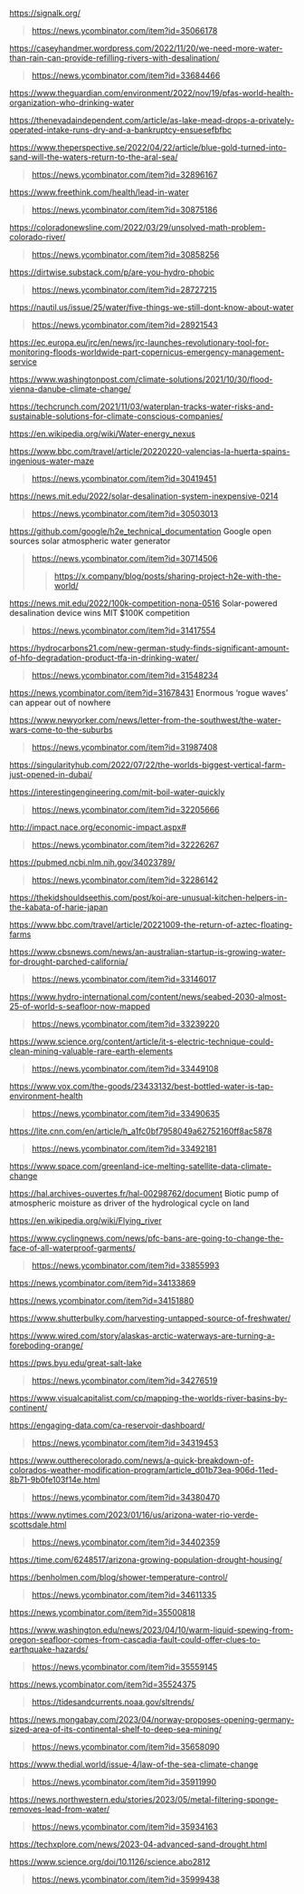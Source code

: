 https://signalk.org/
> https://news.ycombinator.com/item?id=35066178

https://caseyhandmer.wordpress.com/2022/11/20/we-need-more-water-than-rain-can-provide-refilling-rivers-with-desalination/
> https://news.ycombinator.com/item?id=33684466

https://www.theguardian.com/environment/2022/nov/19/pfas-world-health-organization-who-drinking-water

https://thenevadaindependent.com/article/as-lake-mead-drops-a-privately-operated-intake-runs-dry-and-a-bankruptcy-ensuesefbfbc

https://www.theperspective.se/2022/04/22/article/blue-gold-turned-into-sand-will-the-waters-return-to-the-aral-sea/
> https://news.ycombinator.com/item?id=32896167

https://www.freethink.com/health/lead-in-water
> https://news.ycombinator.com/item?id=30875186

https://coloradonewsline.com/2022/03/29/unsolved-math-problem-colorado-river/
> https://news.ycombinator.com/item?id=30858256

https://dirtwise.substack.com/p/are-you-hydro-phobic
> https://news.ycombinator.com/item?id=28727215

https://nautil.us/issue/25/water/five-things-we-still-dont-know-about-water
> https://news.ycombinator.com/item?id=28921543

https://ec.europa.eu/jrc/en/news/jrc-launches-revolutionary-tool-for-monitoring-floods-worldwide-part-copernicus-emergency-management-service

https://www.washingtonpost.com/climate-solutions/2021/10/30/flood-vienna-danube-climate-change/

https://techcrunch.com/2021/11/03/waterplan-tracks-water-risks-and-sustainable-solutions-for-climate-conscious-companies/

https://en.wikipedia.org/wiki/Water-energy_nexus

https://www.bbc.com/travel/article/20220220-valencias-la-huerta-spains-ingenious-water-maze
> https://news.ycombinator.com/item?id=30419451

https://news.mit.edu/2022/solar-desalination-system-inexpensive-0214
> https://news.ycombinator.com/item?id=30503013

https://github.com/google/h2e_technical_documentation Google open sources solar atmospheric water generator
> https://news.ycombinator.com/item?id=30714506
> > https://x.company/blog/posts/sharing-project-h2e-with-the-world/

https://news.mit.edu/2022/100k-competition-nona-0516 Solar-powered desalination device wins MIT $100K competition
> https://news.ycombinator.com/item?id=31417554

https://hydrocarbons21.com/new-german-study-finds-significant-amount-of-hfo-degradation-product-tfa-in-drinking-water/
> https://news.ycombinator.com/item?id=31548234

https://news.ycombinator.com/item?id=31678431 Enormous ‘rogue waves’ can appear out of nowhere

https://www.newyorker.com/news/letter-from-the-southwest/the-water-wars-come-to-the-suburbs
> https://news.ycombinator.com/item?id=31987408

https://singularityhub.com/2022/07/22/the-worlds-biggest-vertical-farm-just-opened-in-dubai/

https://interestingengineering.com/mit-boil-water-quickly
> https://news.ycombinator.com/item?id=32205666

http://impact.nace.org/economic-impact.aspx#
> https://news.ycombinator.com/item?id=32226267

https://pubmed.ncbi.nlm.nih.gov/34023789/
> https://news.ycombinator.com/item?id=32286142

https://thekidshouldseethis.com/post/koi-are-unusual-kitchen-helpers-in-the-kabata-of-harie-japan

https://www.bbc.com/travel/article/20221009-the-return-of-aztec-floating-farms

https://www.cbsnews.com/news/an-australian-startup-is-growing-water-for-drought-parched-california/
> https://news.ycombinator.com/item?id=33146017

https://www.hydro-international.com/content/news/seabed-2030-almost-25-of-world-s-seafloor-now-mapped
> https://news.ycombinator.com/item?id=33239220

https://www.science.org/content/article/it-s-electric-technique-could-clean-mining-valuable-rare-earth-elements
> https://news.ycombinator.com/item?id=33449108

https://www.vox.com/the-goods/23433132/best-bottled-water-is-tap-environment-health
> https://news.ycombinator.com/item?id=33490635

https://lite.cnn.com/en/article/h_a1fc0bf7958049a62752160ff8ac5878
> https://news.ycombinator.com/item?id=33492181

https://www.space.com/greenland-ice-melting-satellite-data-climate-change

https://hal.archives-ouvertes.fr/hal-00298762/document Biotic pump of atmospheric moisture as driver of the hydrological cycle on land

https://en.wikipedia.org/wiki/Flying_river

https://www.cyclingnews.com/news/pfc-bans-are-going-to-change-the-face-of-all-waterproof-garments/
> https://news.ycombinator.com/item?id=33855993

https://news.ycombinator.com/item?id=34133869

https://news.ycombinator.com/item?id=34151880

https://www.shutterbulky.com/harvesting-untapped-source-of-freshwater/

https://www.wired.com/story/alaskas-arctic-waterways-are-turning-a-foreboding-orange/

https://pws.byu.edu/great-salt-lake
> https://news.ycombinator.com/item?id=34276519

https://www.visualcapitalist.com/cp/mapping-the-worlds-river-basins-by-continent/

https://engaging-data.com/ca-reservoir-dashboard/
> https://news.ycombinator.com/item?id=34319453

https://www.outtherecolorado.com/news/a-quick-breakdown-of-colorados-weather-modification-program/article_d01b73ea-906d-11ed-8b71-9b0fe103f14e.html
> https://news.ycombinator.com/item?id=34380470

https://www.nytimes.com/2023/01/16/us/arizona-water-rio-verde-scottsdale.html
> https://news.ycombinator.com/item?id=34402359

https://time.com/6248517/arizona-growing-population-drought-housing/

https://benholmen.com/blog/shower-temperature-control/
> https://news.ycombinator.com/item?id=34611335

https://news.ycombinator.com/item?id=35500818

https://www.washington.edu/news/2023/04/10/warm-liquid-spewing-from-oregon-seafloor-comes-from-cascadia-fault-could-offer-clues-to-earthquake-hazards/
> https://news.ycombinator.com/item?id=35559145

https://news.ycombinator.com/item?id=35524375
> https://tidesandcurrents.noaa.gov/sltrends/

https://news.mongabay.com/2023/04/norway-proposes-opening-germany-sized-area-of-its-continental-shelf-to-deep-sea-mining/
> https://news.ycombinator.com/item?id=35658090

https://www.thedial.world/issue-4/law-of-the-sea-climate-change
> https://news.ycombinator.com/item?id=35911990

https://news.northwestern.edu/stories/2023/05/metal-filtering-sponge-removes-lead-from-water/
> https://news.ycombinator.com/item?id=35934163

https://techxplore.com/news/2023-04-advanced-sand-drought.html

https://www.science.org/doi/10.1126/science.abo2812
> https://news.ycombinator.com/item?id=35999438